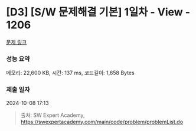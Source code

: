 # [D3] [S/W 문제해결 기본] 1일차 - View - 1206 

[문제 링크](https://swexpertacademy.com/main/code/problem/problemDetail.do?contestProbId=AV134DPqAA8CFAYh) 

### 성능 요약

메모리: 22,600 KB, 시간: 137 ms, 코드길이: 1,658 Bytes

### 제출 일자

2024-10-08 17:13



> 출처: SW Expert Academy, https://swexpertacademy.com/main/code/problem/problemList.do